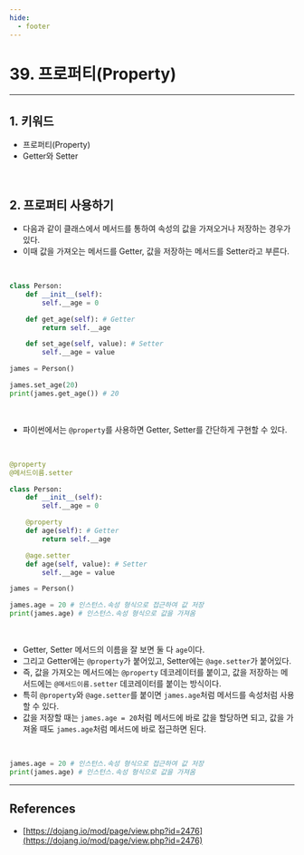 ```yaml
---
hide:
  - footer
---
```


# 39. 프로퍼티(Property)

---

## 1. 키워드

- 프로퍼티(Property)
- Getter와 Setter

<br/>

## 2. 프로퍼티 사용하기

- 다음과 같이 클래스에서 메서드를 통하여 속성의 값을 가져오거나 저장하는 경우가 있다.
- 이때 값을 가져오는 메서드를 Getter, 값을 저장하는 메서드를 Setter라고 부른다.

<br/>

```python
class Person:
    def __init__(self):
        self.__age = 0

    def get_age(self): # Getter
        return self.__age

    def set_age(self, value): # Setter
        self.__age = value

james = Person()

james.set_age(20)
print(james.get_age()) # 20
```

<br/>

- 파이썬에서는 `@property`를 사용하면 Getter, Setter를 간단하게 구현할 수 있다.

<br/>

```python
@property
@메서드이름.setter
```

```python
class Person:
    def __init__(self):
        self.__age = 0

    @property
    def age(self): # Getter
        return self.__age

    @age.setter
    def age(self, value): # Setter
        self.__age = value

james = Person()

james.age = 20 # 인스턴스.속성 형식으로 접근하여 값 저장
print(james.age) # 인스턴스.속성 형식으로 값을 가져옴
```

<br/>

- Getter, Setter 메서드의 이름을 잘 보면 둘 다 `age`이다.
- 그리고 Getter에는 `@property`가 붙어있고, Setter에는 `@age.setter`가 붙어있다.
- 즉, 값을 가져오는 메서드에는 `@property` 데코레이터를 붙이고, 값을 저장하는 메서드에는 `@메서드이름.setter` 데코레이터를 붙이는 방식이다.
- 특히 `@property`와 `@age.setter`를 붙이면 `james.age`처럼 메서드를 속성처럼 사용할 수 있다.
- 값을 저장할 때는 `james.age = 20`처럼 메서드에 바로 값을 할당하면 되고, 값을 가져올 때도 `james.age`처럼 메서드에 바로 접근하면 된다.

<br/>

```python
james.age = 20 # 인스턴스.속성 형식으로 접근하여 값 저장
print(james.age) # 인스턴스.속성 형식으로 값을 가져옴
```

---

## References

- [https://dojang.io/mod/page/view.php?id=2476](https://dojang.io/mod/page/view.php?id=2476)

